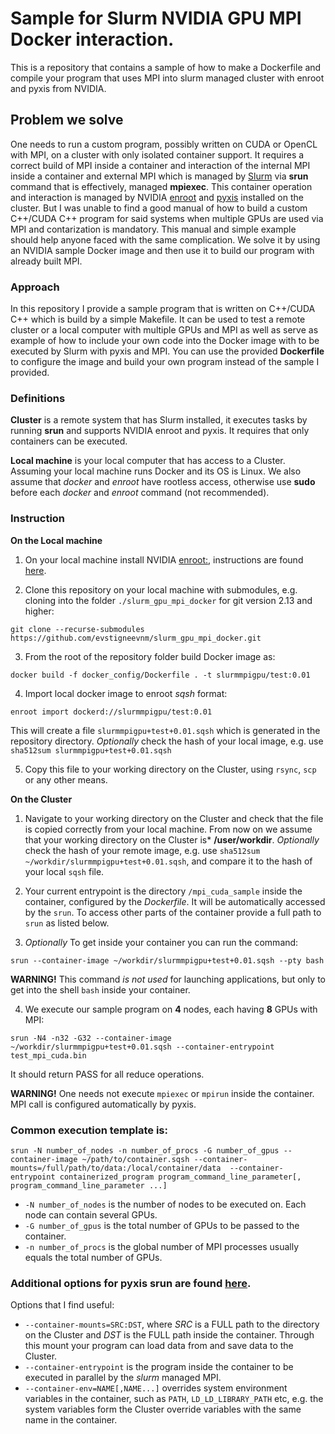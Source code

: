 # Sample for Slurm NVIDIA GPU MPI Docker interaction.

This is a repository that contains a sample of how to make a Dockerfile and compile your program that uses MPI into slurm managed cluster with enroot and pyxis from NVIDIA.


## Problem we solve
One needs to run a custom program, possibly written on CUDA or OpenCL with MPI, on a cluster with only isolated container support. It requires a correct build of MPI inside a container and interaction of the internal MPI inside a container and external MPI which is managed by [Slurm](https://github.com/SchedMD/slurm) via **srun** command that is effectively, managed **mpiexec**. This container operation and interaction is managed by NVIDIA [enroot](https://github.com/NVIDIA/enroot) and [pyxis](https://github.com/NVIDIA/pyxis) installed on the cluster. But I was unable to find a good manual of how to build a custom C++/CUDA C++ program for said systems when multiple GPUs are used via MPI and contarization is mandatory. This manual and simple example should help anyone faced with the same complication. We solve it by using an NVIDIA sample Docker image and then use it to build our program with already built MPI.

### Approach
In this repository I provide a sample program that is written on C++/CUDA C++ which is build by a simple Makefile. It can be used to test a remote cluster or a local computer with multiple GPUs and MPI as well as serve as example of how to include your own code into the Docker image with to be executed by Slurm with pyxis and MPI. You can use the provided **Dockerfile** to configure the image and build your own program instead of the sample I provided.

### Definitions
**Cluster** is a remote system that has Slurm installed, it executes tasks by running **srun** and supports NVIDIA enroot and pyxis. It requires that only containers can be executed. 

**Local machine** is your local computer that has access to a Cluster. Assuming your local machine runs Docker and its OS is Linux. We also assume that *docker* and *enroot* have rootless access, otherwise use **sudo** before each *docker* and *enroot* command (not recommended).

### Instruction
**On the Local machine**
1. On your local machine install NVIDIA [enroot:](https://github.com/NVIDIA/enroot), instructions are found [here](https://github.com/NVIDIA/enroot/blob/master/doc/installation.md).

2. Clone this repository on your local machine with submodules, e.g. cloning into the folder `./slurm_gpu_mpi_docker` for git version 2.13 and higher: 
```
git clone --recurse-submodules https://github.com/evstigneevnm/slurm_gpu_mpi_docker.git 

```
3. From the root of the repository folder build Docker image as:

```
docker build -f docker_config/Dockerfile . -t slurmmpigpu/test:0.01

```
4. Import local docker image to enroot *sqsh* format:
```
enroot import dockerd://slurmmpigpu/test:0.01
```
This will create a file `slurmmpigpu+test+0.01.sqsh` which is generated in the repository directory. *Optionally* check the hash of your local image, e.g. use `sha512sum slurmmpigpu+test+0.01.sqsh`

5. Copy this file to your working directory on the Cluster, using `rsync`, `scp` or any other means.

**On the Cluster**

1. Navigate to your working directory on the Cluster and check that the file is copied correctly from your local machine. 
From now on we assume that your working directory on the Cluster is* **/user/workdir**.
*Optionally* check the hash of your remote image, e.g. use `sha512sum ~/workdir/slurmmpigpu+test+0.01.sqsh`, and compare it to the hash of your local `sqsh` file. 

2. Your current entrypoint is the directory `/mpi_cuda_sample` inside the container, configured by the *Dockerfile*. It will be automatically accessed by the `srun`. To access other parts of the container provide a full path to `srun` as listed below.

3. *Optionally* To get inside your container you can run the command:
```
srun --container-image ~/workdir/slurmmpigpu+test+0.01.sqsh --pty bash
```
**WARNING!** This command *is not used* for launching applications, but only to get into the shell `bash` inside your container.

4. We execute our sample program on **4** nodes, each having **8** GPUs with MPI:
```
srun -N4 -n32 -G32 --container-image ~/workdir/slurmmpigpu+test+0.01.sqsh --container-entrypoint test_mpi_cuda.bin
```
It should return PASS for all reduce operations.

**WARNING!** One needs not execute `mpiexec` or `mpirun` inside the container. MPI call is configured automatically by pyxis.

### Common execution template is:
```
srun -N number_of_nodes -n number_of_procs -G number_of_gpus --container-image ~/path/to/container.sqsh --container-mounts=/full/path/to/data:/local/container/data  --container-entrypoint containerized_program program_command_line_parameter[, program_command_line_parameter ...]
```
- `-N number_of_nodes` is the number of nodes to be executed on. Each node can contain several GPUs.
- `-G number_of_gpus` is the total number of GPUs to be passed to the container.
- `-n number_of_procs` is the global number of MPI processes usually equals the total number of GPUs.

### Additional options for pyxis srun are found [here](https://github.com/NVIDIA/pyxis).
Options that I find useful:
- `--container-mounts=SRC:DST`, where *SRC* is a FULL path to the directory on the Cluster and *DST* is the FULL path inside the container. Through this mount your program can load data from and save data to the Cluster.
- `--container-entrypoint` is the program inside the container to be executed in parallel by the *slurm* managed MPI.
- `--container-env=NAME[,NAME...]` overrides system environment variables in the container, such as `PATH`, `LD_LD_LIBRARY_PATH` etc, e.g. the system variables form the Cluster override variables with the same name in the container.
